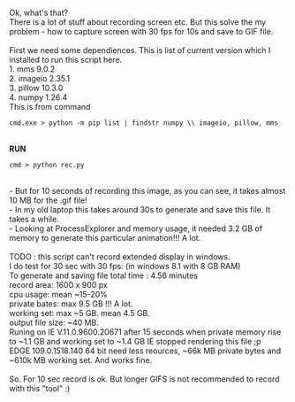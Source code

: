 

<br />
Ok, what's that? <br />
There is a lot of stuff about recording screen etc. But this solve the my problem - how to capture screen with 30 fps for 10s and save to GIF file. <br />
<br />
First we need some dependiences. This is list of current version which I installed to run this script here.<br />
1. mms 9.0.2 <br />
2. imageio 2.35.1 <br />
3. pillow 10.3.0 <br />
4. numpy 1.26.4 <br />
This is from command <br />

```
cmd.exe > python -m pip list | findstr numpy \\ imageio, pillow, mms
```
<br />
<b>RUN </b> <br />

```
cmd > python rec.py
```
<br />
- But for 10 seconds of recording this image, as you can see, it takes almost 10 MB for the .gif file! <br />
- In my old laptop this takes around 30s to generate and save this file. It takes a while. <br />
- Looking at ProcessExplorer and memory usage, it needed 3.2 GB of memory to generate this particular animation!!! A lot.
<br />
<br />
TODO : this script can't record extended display in windows. 

<br />
I do test for 30 sec with 30 fps: (in windows 8.1 with 8 GB RAM) <br />
To generate and saving file total time : 4.56 minutes<br />
record area: 1600 x 900 px <br />
cpu usage: mean ~15-20%<br />
private bates: max 9.5 GB !!! A lot.<br />
working set: max ~5 GB. mean 4.5 GB. <br />
output file size: ~40 MB.
<br />
Runing on IE V.11.0.9600.20671 after 15 seconds when private memory rise to ~1.1 GB and working set to ~1.4 GB IE stopped rendering this file ;p <br />
EDGE  109.0.1518.140 64 bit need less reources, ~66k MB private bytes and ~610k MB working set. And works fine. 
<br />
<br />
So. For 10 sec record is ok. But longer GIFS is not recommended to record with this "tool" :)
